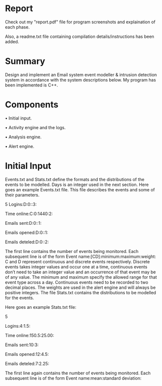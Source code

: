 # Report 
Check out my "report.pdf" file for program screenshots and explaination of each phase.

Also, a readme.txt file containing compilation details/instructions has been added.

# Summary 
Design and implement an Email system event modeller & intrusion detection system in accordance with the system descriptions below. 
My program has been implemented is C++. 

# Components 
• Initial input.

• Activity engine and the logs.

• Analysis engine.

• Alert engine.


# Initial Input

Events.txt and Stats.txt define the formats and the distributions of the events to be modelled. Days is an integer used in the next section.
Here goes an example Events.txt file. This file describes the events and some of their parameters.

5
Logins:D:0::3:

Time online:C:0:1440:2:

Emails sent:D:0::1:

Emails opened:D:0::1:

Emails deteled:D:0::2:

The first line contains the number of events being monitored. Each subsequent line is of the form
Event name:[CD]:minimum:maximum:weight:
C and D represent continuous and discrete events respectively. Discrete events takes integer values and occur one at a time, continuous events don’t need to take an integer value and an occurrence of that event may be of any value. The minimum and maximum specify the allowed range for that event type across a day. Continuous events need to be recorded to two decimal places. The weights are used in the alert engine and will always be positive integers.
The file Stats.txt contains the distributions to be modelled for the events. 

Here goes an example Stats.txt file: 

5

Logins:4:1.5:

Time online:150.5:25.00: 

Emails sent:10:3:

Emails opened:12:4.5: 

Emails deteled:7:2.25:

The first line again contains the number of events being monitored. Each subsequent line is of the form
Event name:mean:standard deviation:


